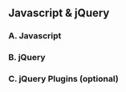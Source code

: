 Javascript & jQuery
-------------------

### A. Javascript


### B. jQuery


### C. jQuery Plugins (optional)

